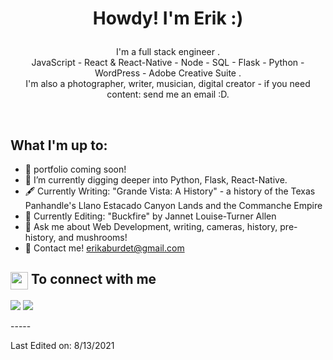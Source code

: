 <h1><p align="center">Howdy! I'm Erik :)</h1></a></p>

<p align="center">I'm a full stack engineer .<br/> JavaScript - React & React-Native - Node - SQL - Flask - Python - WordPress - Adobe Creative Suite .<br> I'm also a photographer, writer, musician, digital creator - if you need content: send me an email :D.<br></p><br/>

<summary><h2>What I'm up to:</h2></summary>

- 🤠 portfolio coming soon!
- 🌱 I’m currently digging deeper into Python, Flask, React-Native.
- 🖋 Currently Writing: "Grande Vista: A History" - a history of the Texas Panhandle's Llano Estacado Canyon Lands and the Commanche Empire
- 📝 Currently Editing: "Buckfire" by Jannet Louise-Turner Allen 
- 💬 Ask me about Web Development, writing, cameras, history, pre-history, and mushrooms!
- 📧 Contact me! erikaburdet@gmail.com


<summary><h2><img src="https://emojis.slackmojis.com/emojis/images/1579216111/7550/pikachu_wave.gif?1579216111" align="center"
                width="28" /> To connect with me</h2></summary>

<p align = "center">

<!-- [<img src ="https://img.shields.io/badge/portfolio-%23.svg?&style=for-the-badge&logo=&logoColor=white%22">] -->
<!-- [<img src="https://img.shields.io/badge/twitter-%231DA1F2.svg?&style=for-the-badge&logo=twitter&logoColor=white" />] -->
[<img src="https://img.shields.io/badge/linkedin-%230077B5.svg?&style=for-the-badge&logo=linkedin&logoColor=white" />](https://www.linkedin.com/in/eaburdett/)
[<img src = "https://img.shields.io/badge/instagram-%23E4405F.svg?&style=for-the-badge&logo=instagram&logoColor=white">](https://www.instagram.com/e.a_burdett/)
<!-- [<img src="https://img.shields.io/badge/facebook-%231877F2.svg?&style=for-the-badge&logo=facebook&logoColor=white" />]  -->
</p>
-----

Last Edited on: 8/13/2021
<!--
**ErikBurdett/ErikBurdett** is a ✨ _special_ ✨ repository because its `README.md` (this file) appears on your GitHub profile.

Here are some ideas to get you started:

- 🔭 I’m currently working on ...
- 🌱 I’m currently learning ...
- 👯 I’m looking to collaborate on ...
- 🤔 I’m looking for help with ...
- 💬 Ask me about ...
- 📫 How to reach me: ...
- 😄 Pronouns: ...
- ⚡ Fun fact: ...
-->
